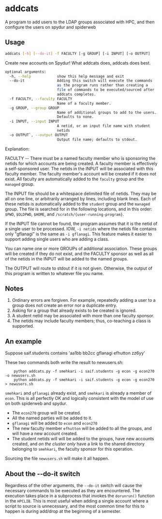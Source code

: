 # addcats
A program to add users to the LDAP groups associated with HPC, 
and then configure the users on spydur and spiderweb

## Usage
```bash
addcats [-h] [--do-it] -f FACULTY [-g GROUP] [-i INPUT] [-o OUTPUT]
```

Create new accounts on Spydur! What addcats does, addcats does best.

```bash
optional arguments:
  -h, --help            show this help message and exit
  --do-it               Adding this switch will execute the commands 
                        as the program runs rather than creating a
                        file of commands to be executed/sourced after
                        addcats completes.
  -f FACULTY, --faculty FACULTY
                        Name of a faculty member.
  -g GROUP, --group GROUP
                        Name of additional groups to add to the users. 
                        Defaults to none.
  -i INPUT, --input INPUT
                        A netid, or an input file name with student 
                        netids
  -o OUTPUT`, --output OUTPUT
                        Output file name; defaults to stdout.
```

Explanation:

FACULTY -- There must be a named faculty member who is sponsoring
the netids for which accounts are being created. A faculty member is
effectively a self-sponsored user. The netids in the INPUT will be
associated with this faculty member. The faculty member's account will
be created if it does not exist. All faculty are automatically added to
the `faculty` group and the `managed` group.

The INPUT file should be a whitespace delimited file of netids. They
may be all on one line, or arbitrarily arranged by lines, including
blank lines. Each of these netids is automatically added to the `student` 
group and the `managed` group. The file is searched for in the following
locations, and in this order: `$PWD`, `$OLDPWD`, `$HOME`, and 
`/scratch/{user-running-program}`.

If the INPUT file cannot be found, the program assumes that it is the
netid of a single user to be processed. IOW, `-i netids` where the
netids file contains only "gflanagi" is the same as `-i gflanagi`. This
feature makes it easier to support adding single users who are adding 
a class.

You can name one or more GROUPs of additional association. These groups
will be created if they do not exist, and the FACULTY sponsor as well
as all of the netids in the INPUT will be added to the named groups.

The OUTPUT will route to stdout if it is not given. Otherwise,
the output of this program is written to whatever file you name.

## Notes

1.  Ordinary errors are forgiven. For example, repeatedly adding a user to a
    group does not create an error nor a duplicate entry. 
1.  Asking for a group that already exists to be created is ignored. 
1.  A student netid may be associated with more than one faculty sponsor. 
1.  The netids may include faculty members; thus, co-teaching a class is supported.

## An example

Suppose saif.students contains 'aa1bb bb2cc gflanagi efhutton zz6yy'

These two commands both write the result to newusers.sh:

```
    python addcats.py -f smehkari -i saif.students -g econ -g econ270 -o newusers.sh
    python addcats.py -f smehkari -i saif.students -g econ -g econ270 > newusers.sh
```

`smehkari` and `gflanagi` already exist, and `smehkari` is already a member
of `econ`.  This is all perfectly OK and logically consistent with the
model of use on both spiderweb and spydur.

- The `econ270` group will be created.
- All the named parties will be added to it.
- `gflanagi` will be added to `econ` and `econ270`
- The new faculty member `efhutton` will be added to all the groups, and will have
    a new account created.
- The student netids will will be added to the groups, have new accounts created,
    and *on the cluster only* have a link to the shared directory belonging to `smehkari`, the faculty
    sponsor for this operation.

Sourcing the file `newusers.sh` will make it all happen.


## About the --do-it switch 

Regardless of the other arguments, the `--do-it` switch will cause the
necessary commands to be executed as they are encountered. The execution
takes place in a subprocess that invokes the `dorunrun()` function in the
`HPCLIB`. This is most useful when adding a single account where a script
to source is unnecessary, and the most common time for this to happen is
during add/drop at the beginning of a semester.

